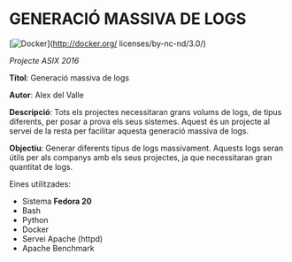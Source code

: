 # GENERACIÓ MASSIVA DE LOGS

   [![Docker](https://pbs.twimg.com/profile_images/378800000124779041/fbbb494a7eef5f9278c6967b6072ca3e_400x400.png)](http://docker.org/
    licenses/by-nc-nd/3.0/)

*Projecte ASIX 2016*

**Títol**: Generació massiva de logs

**Autor**: Alex del Valle

**Descripció**: Tots els projectes necessitaran grans volums de logs, de tipus diferents, per posar a prova els seus sistemes. Aquest és un projecte al servei de la resta per facilitar aquesta generació massiva de logs.

**Objectiu**: Generar diferents tipus de logs massivament. Aquests logs seran útils
per als companys amb els seus projectes, ja que necessitaran gran quantitat de logs.

Eines utilitzades:

*	Sistema **Fedora 20**
*	Bash
*	Python
*	Docker
*	Servei Apache (httpd)
*	Apache Benchmark



